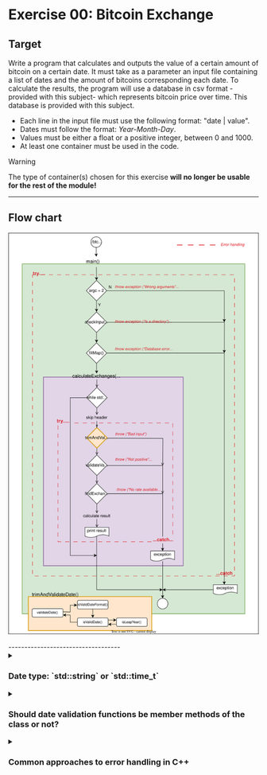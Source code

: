 # Exercise 00: Bitcoin Exchange
## Target
Write a program that calculates and outputs the value of a certain amount of bitcoin on a certain date. It must take as a parameter an input file containing a list of dates and the amount of bitcoins corresponding each date. To calculate the results, the program will use a database in csv format -provided with this subject- which represents bitcoin price over time. This database is provided with this subject.
- Each line in the input file must use the following format: "date | value".
- Dates must follow the format: *Year-Month-Day*.
- Values must be either a float or a positive integer, between 0 and 1000.
- At least one container must be used in the code.
> [!WARNING]
> The type of container(s) chosen for this exercise **will no longer be usable for the rest of the module!**
-----------------------------------
## Flow chart
<p align="center">
	<img src="assets/BitcoinExchange.svg" />
</p>
-----------------------------------
<details>
<summary><h3> Date type: `std::string` or `std::time_t` </h3></summary>

**What is std::time_t?**

`std::time_t` is an integer type representing seconds since the *epoch*, i.e., 00:00, Jan 1, 1970, UTC. It's used in C++ to represent points in time (timestamps).

In our exercise, since dates are provided as std::string (YYYY-MM-DD), we will need to convert them into std::time_t timestamps.

* **Pros of Using `std::time_t`**

    - Efficient Comparison:
        When using std::time_t, comparisons (e.g., finding the closest date) are faster than string comparisons because you're comparing integers rather than performing lexicographical comparisons on strings.

    - Built-in Date Handling:
        Converting date strings to std::time_t helps avoid errors in date comparisons, leap year handling, and other date-related complexities. The std::tm struct and related functions (mktime, strftime, etc.) can handle date arithmetic more reliably.
        For example, you can easily add days, months, or years and convert back to human-readable format when necessary.

    - Memory Efficient:
        std::time_t is smaller in size (usually 64-bit) compared to a string that could use more memory. If you have a large set of dates, this could save memory.

* **Cons of Using `std::time_t`**

    Conversion Complexity:
        You would need to convert the YYYY-MM-DD date string from your input files into a std::time_t value when inserting data into the map. This requires extra logic and may introduce complexity.
        You'll need to work with std::tm to parse the date string and use mktime() to convert it to std::time_t.

		This introduces a layer of parsing and conversion you wouldn't need if you were using strings directly.

	Loss of Readability:

		Dates stored as std::time_t are no longer human-readable. While strings like "2023-04-25" are easily understood, a std::time_t integer might not make sense at a glance.
		You would have to convert std::time_t back into a readable format whenever you want to display it.

	Limited to Date Range of std::time_t:

		std::time_t is generally based on the number of seconds since the Unix epoch (January 1, 1970). Depending on the system and whether it uses a 32-bit or 64-bit representation for std::time_t, it may not cover the full range of historical dates (e.g., before 1970 or far into the future).

When to Stick with std::string

    Simplicity: If your dataset is small and you don’t need date arithmetic, using std::string is simpler and more intuitive.
    Readability: Strings are human-readable, so debugging and printing values from the map is much easier when dates are stored as std::string.
    Fewer conversions: With strings, you avoid the overhead and complexity of converting between formats. If the program’s primary task is comparing date strings from input files, using strings might be easier.

Conclusion

    For Small Projects or Simpler Code: Storing dates as std::string is easier to implement, more intuitive, and avoids the complexity of converting between date formats.
    For Performance-Intensive Applications: If you're dealing with a large number of dates and need efficient comparisons or date arithmetic, using std::time_t can be a better choice. However, this comes with the trade-off of added complexity for conversion and a loss of readability.

Since you're writing an educational exercise, the simplicity of using std::string might be more advantageous, but if you're up for handling the conversion complexity, std::time_t is an efficient and robust solution.

</details>

<details>
<summary><h3> Should date validation functions be member methods of the class or not? </h3></summary>
Since my date validation functions don't depend on the internal state of the BitcoinExchange class, and they're useful in a more general context, the cleaner and more flexible approach is to make them non-member functions. This approach:

- Keeps the class focused on its core purpose: handling bitcoin exchange logic.
- Allows easier reusability of date validation in other parts of the program.
- Keeps the class lighter and better aligned with the *Single Responsibility Principle* (SRP) [*1].

So I have decided to place the date validation functions in separate utility files, DateUtils.hpp and DateUtils.cpp, to decouple them from the BitcoinExchange class.

[*1] The *Single Responsibility Principle* is one of the five SOLID principles of object-oriented design. It states that a class should have one and only one reason to change, meaning that it should focus on a single responsibility or function. In other words, **a class should be responsible for one thing**, and all of its methods should contribute to fulfilling that responsibility. In our case, BitcoinExchage's main purpose is to handle exchange logic, so its methods should focus on tasks related to this responsibility. Adding unrelated tasks, such as general date validation, dilutes the focus of the class.

</details>


<details>
<summary><h3>Common approaches to error handling in C++</h3></summary>

**1. Simple error reporting (C-style error handling)**

```
	if (validateDate(valueDate) == false) {
		std::cerr << "Error: bad input => " << valueDate << std::endl;
	}
```
- This approach is typical in C or for very simple C++ programs that don't require exception handling.
- It's low-overhead but doesn't integrate well into error management strategies where control flow needs to change based on the error.

**2. Generic exception**

```
	try {
		std::ostringstream oss;

		if (validateDate(valueDate) == false) {
			oss << "Error: bad input => " << valueDate;
			throw std::runtime_error(oss.str());
		}
	} catch (const std::exception & e) {
		std::cerr << e.what() << std::endl;
	} 
```
Note that the thrown exception is not `std::exception` but `std::runtime_error`. This is because `std::exception` is very basic and doesn't support custom error messages directly. Instead, `std::runtime_error` does allow you to pass a custom error message with the oss.str().

**3. `std::runtime_error` exception**

```
	try {
		std::ostringstream oss;

		if (validateDate(valueDate) == false) {
			oss << "Error: bad input => " << valueDate;
			throw std::runtime_error(oss.str());
		}
	} catch (const std::runtime_error & e) {
		std::cerr << e.what() << std::endl;
	} 
```

There is a **compact and clean way** to handle exceptions without needing an extra ostringstream:

```
	try {
		if (validateDate(valueDate) == false) {
			throw std::runtime_error("Error: bad input => " + valueDate);
		}
	} catch (const std::runtime_error & e) {
		std::cerr << e.what() << std::endl;
	} 
```

**4. Custom exception** (concatenating additional info -like a variable value- to error message)

First we need to declare the custom exception class:

```
	class BadDateException : public std::exception {
		private:
			std::string _message;	// To store the full message

		public:
			// Constructor
			BadDateException(const std::string & date);

			// Override what() method
			virtual const char* what() const throw();
	};
```

Next define it:

```
	#include "BadDateException.hpp"

	// Constructor definition
	BadDateException::BadDateException(const std::string& date) 
		: _message("Error: bad input => " + date) {}

	// what() method definition
	const char* BadDateException::what() const throw() {
		return _message.c_str();
	}

```

And finally throw it in the try-catch block:

```
	try {
		if (validateDate(valueDate) == false) {
			throw BadDateException(valueDate);
		}
	} catch (const std::exception & e) {
		std::cerr << e.what() << std::endl;
	} 

```

Using custom exceptions can feel over-engineered. If the complexity of your application doesn't justify it, simpler solutions like logging or using standard exceptions (std::runtime_error) may be more appropriate. Custom exceptions shine when your system needs more granular control over errors, clear and maintainable separation of concerns, and flexibility as your project scales.

**Conclusion**
**If the project is small or medium-sized, better stick to simple error messages or standard exceptions**. Move to custom exceptions only when your project grows in complexity and requires more refined error handling.

</details>